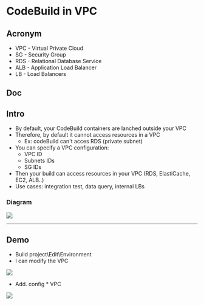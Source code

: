 # CodeBuild in VPC

## Acronym
* VPC - Virtual Private Cloud
* SG - Security Group
* RDS - Relational Database Service
* ALB - Application Load Balancer
* LB - Load Balancers

## Doc

## Intro
* By default, your CodeBuild containers are lanched outside your VPC
* Therefore, by default it cannot access resources in a VPC
    * Ex: codeBuild can't acces RDS (private subnet)
* You can specify a VPC configuration:
    * VPC ID
    * Subnets IDs
    * SG IDs
* Then your build can access resources in your VPC (RDS, ElastiCache, EC2, ALB..)
* Use cases: integration test, data query, internal LBs

### Diagram
[<img src="https://i.imgur.com/gqlWmVA.png">](https://i.imgur.com/gqlWmVA.png)

---

## Demo
* Build project\Edit\Environment
* I can modify the VPC

[<img src="https://i.imgur.com/9V1drX2.png">](https://i.imgur.com/9V1drX2.png)

* Add. config
      * VPC
      
[<img src="https://i.imgur.com/E3mIvG2.png">](https://i.imgur.com/E3mIvG2.png)
